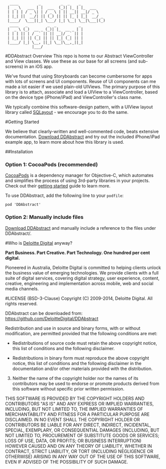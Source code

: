 	  ____         _         _  _    _           
	 |  _ \   ___ | |  ___  (_)| |_ | |_  ___    
	 | | | | / _ \| | / _ \ | || __|| __|/ _ \   
	 | |_| ||  __/| || (_) || || |_ | |_|  __/ _ 
	 |____/  \___||_| \___/ |_| \__| \__|\___|(_)
	  ____   _         _  _          _           
	 |  _ \ (_)  __ _ (_)| |_  __ _ | |          
	 | | | || | / _` || || __|/ _` || |          
	 | |_| || || (_| || || |_| (_| || |          
	 |____/ |_| \__, ||_| \__|\__,_||_|          
	            |___/                            


#DDAbstract Overview
This repo is home to our Abstract ViewController and View classes. We use these as our base for all screens (and sub-screens) in an iOS app.

We've found that using Storyboards can become cumbersome for apps with lots of screens and UI components. Reuse of UI components can me made a lot easier if we used plain-old UIViews. The primary purpose of this library is to attach, associate and load a UIView to a ViewController, based on the device type (iPhone/iPad) and ViewController's class name.

We typically combine this software-design pattern, with a UIView layout library called [SQLayout](https://github.com/dotb/SQLayout) - we encourage you to do the same.

#Getting Started

We believe that clearly-written and well-commented code, beats extensive documentation. [Download DDAbstract](https://github.com/DeloitteDigital/DDAbstract/archive/master.zip) and try out the included iPhone/iPad example app, to learn more about how this library is used.

##Installation

### Option 1: CocoaPods (recommended)

[CocoaPods](http://cocoapods.org/) is a dependency manager for Objective-C, which automates and simplifies the process of using 3rd-party libraries in your projects. Check out their [getting started](http://guides.cocoapods.org/using/getting-started.html) guide to learn more.

To use DDAbstract, add the following line to your `podfile`:

	pod 'DDAbstract'


### Option 2: Manually include files
[Download DDAbstract](https://github.com/DeloitteDigital/DDAbstract/archive/master.zip) and manually include a reference to the files under DDAbstract/.


#Who is [Deloitte Digital](http://www.deloittedigital.com) anyway?

**Part Business. Part Creative. Part Technology. One hundred per cent digital.**

Pioneered in Australia, Deloitte Digital is committed to helping clients unlock the business value of emerging technologies. We provide clients with a full suite of digital services, covering digital strategy, user experience, content, creative, engineering and implementation across mobile, web and social media channels.

#LICENSE (BSD-3-Clause)
Copyright (C) 2009-2014, Deloitte Digital. All rights reserved.

DDAbstract can be downloaded from: https://github.com/DeloitteDigital/DDAbstract

Redistribution and use in source and binary forms, with or without
modification, are permitted provided that the following conditions are met:

* Redistributions of source code must retain the above copyright notice, this
list of conditions and the following disclaimer.

* Redistributions in binary form must reproduce the above copyright notice,
this list of conditions and the following disclaimer in the documentation
and/or other materials provided with the distribution.

3. Neither the name of the copyright holder nor the names of its contributors 
may be used to endorse or promote products derived from this software without 
specific prior written permission.

THIS SOFTWARE IS PROVIDED BY THE COPYRIGHT HOLDERS AND CONTRIBUTORS "AS IS"
AND ANY EXPRESS OR IMPLIED WARRANTIES, INCLUDING, BUT NOT LIMITED TO, THE
IMPLIED WARRANTIES OF MERCHANTABILITY AND FITNESS FOR A PARTICULAR PURPOSE ARE
DISCLAIMED. IN NO EVENT SHALL THE COPYRIGHT HOLDER OR CONTRIBUTORS BE LIABLE
FOR ANY DIRECT, INDIRECT, INCIDENTAL, SPECIAL, EXEMPLARY, OR CONSEQUENTIAL
DAMAGES (INCLUDING, BUT NOT LIMITED TO, PROCUREMENT OF SUBSTITUTE GOODS OR
SERVICES; LOSS OF USE, DATA, OR PROFITS; OR BUSINESS INTERRUPTION) HOWEVER
CAUSED AND ON ANY THEORY OF LIABILITY, WHETHER IN CONTRACT, STRICT LIABILITY,
OR TORT (INCLUDING NEGLIGENCE OR OTHERWISE) ARISING IN ANY WAY OUT OF THE USE
OF THIS SOFTWARE, EVEN IF ADVISED OF THE POSSIBILITY OF SUCH DAMAGE.
